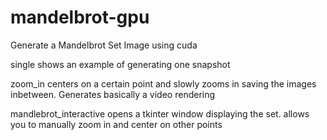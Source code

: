 # mandelbrot-gpu
Generate a Mandelbrot Set Image using cuda

single shows an example of generating one snapshot

zoom_in centers on a certain point and slowly zooms in saving the images inbetween. Generates basically a video rendering

mandlebrot_interactive opens a tkinter window displaying the set. allows you to manually zoom in and center on other points
